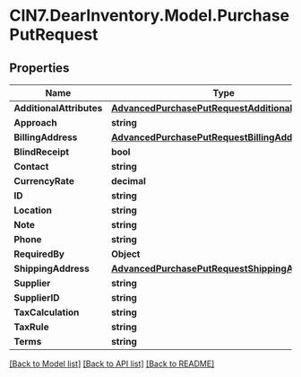 # CIN7.DearInventory.Model.PurchasePutRequest

## Properties

| Name                     | Type                                                                                                    | Description | Notes      |
| ------------------------ | ------------------------------------------------------------------------------------------------------- | ----------- | ---------- |
| **AdditionalAttributes** | [**AdvancedPurchasePutRequestAdditionalAttributes**](AdvancedPurchasePutRequestAdditionalAttributes.md) |             | [optional] |
| **Approach**             | **string**                                                                                              |             | [optional] |
| **BillingAddress**       | [**AdvancedPurchasePutRequestBillingAddress**](AdvancedPurchasePutRequestBillingAddress.md)             |             | [optional] |
| **BlindReceipt**         | **bool**                                                                                                |             | [optional] |
| **Contact**              | **string**                                                                                              |             | [optional] |
| **CurrencyRate**         | **decimal**                                                                                             |             | [optional] |
| **ID**                   | **string**                                                                                              |             | [optional] |
| **Location**             | **string**                                                                                              |             | [optional] |
| **Note**                 | **string**                                                                                              |             | [optional] |
| **Phone**                | **string**                                                                                              |             | [optional] |
| **RequiredBy**           | **Object**                                                                                              |             | [optional] |
| **ShippingAddress**      | [**AdvancedPurchasePutRequestShippingAddress**](AdvancedPurchasePutRequestShippingAddress.md)           |             | [optional] |
| **Supplier**             | **string**                                                                                              |             | [optional] |
| **SupplierID**           | **string**                                                                                              |             | [optional] |
| **TaxCalculation**       | **string**                                                                                              |             | [optional] |
| **TaxRule**              | **string**                                                                                              |             | [optional] |
| **Terms**                | **string**                                                                                              |             | [optional] |

[[Back to Model list]](../README.md#documentation-for-models) [[Back to API list]](../README.md#documentation-for-api-endpoints) [[Back to README]](../README.md)
